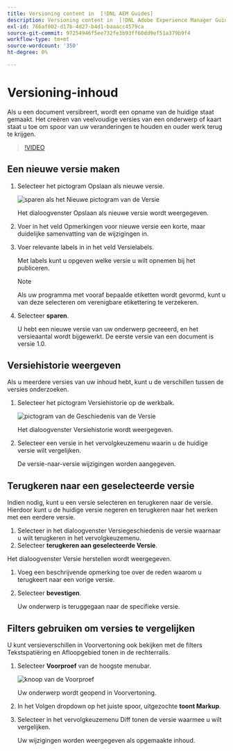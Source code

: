 ```yaml
---
title: Versioning content in  [!DNL AEM Guides]
description: Versioning content in  [!DNL Adobe Experience Manager Guides]
exl-id: 766af002-d17b-4d27-b4d1-baaacc4579ca
source-git-commit: 97254946f5ee732fe3b93ff60dd9ef51a379b9f4
workflow-type: tm+mt
source-wordcount: '350'
ht-degree: 0%

---
```


# Versioning-inhoud

Als u een document versibreert, wordt een opname van de huidige staat gemaakt. Het creëren van veelvoudige versies van een onderwerp of kaart staat u toe om spoor van uw veranderingen te houden en ouder werk terug te krijgen.

>[!VIDEO](https://video.tv.adobe.com/v/336724?quality=12&learn=on)

## Een nieuwe versie maken

1. Selecteer het pictogram Opslaan als nieuwe versie.

   ![ sparen als het Nieuwe pictogram van de Versie ](images/common/save-as-new-version.png)

   Het dialoogvenster Opslaan als nieuwe versie wordt weergegeven.

1. Voer in het veld Opmerkingen voor nieuwe versie een korte, maar duidelijke samenvatting van de wijzigingen in.
1. Voer relevante labels in in het veld Versielabels.

   Met labels kunt u opgeven welke versie u wilt opnemen bij het publiceren.

   >[!NOTE]
   >
   >Als uw programma met vooraf bepaalde etiketten wordt gevormd, kunt u van deze selecteren om verenigbare etikettering te verzekeren.

1. Selecteer **sparen**.

   U hebt een nieuwe versie van uw onderwerp gecreeerd, en het versieaantal wordt bijgewerkt. De eerste versie van een document is versie 1.0.

## Versiehistorie weergeven

Als u meerdere versies van uw inhoud hebt, kunt u de verschillen tussen de versies onderzoeken.

1. Selecteer het pictogram Versiehistorie op de werkbalk.

   ![ pictogram van de Geschiedenis van de Versie ](images/lesson-7/version-history.png)

   Het dialoogvenster Versiehistorie wordt weergegeven.

1. Selecteer een versie in het vervolgkeuzemenu waarin u de huidige versie wilt vergelijken.

   De versie-naar-versie wijzigingen worden aangegeven.

## Terugkeren naar een geselecteerde versie

Indien nodig, kunt u een versie selecteren en terugkeren naar de versie. Hierdoor kunt u de huidige versie negeren en terugkeren naar het werken met een eerdere versie.

1. Selecteer in het dialoogvenster Versiegeschiedenis de versie waarnaar u wilt terugkeren in het vervolgkeuzemenu.
1. Selecteer **terugkeren aan geselecteerde Versie**.

Het dialoogvenster Versie herstellen wordt weergegeven.

1. Voeg een beschrijvende opmerking toe over de reden waarom u terugkeert naar een vorige versie.
1. Selecteer **bevestigen**.

   Uw onderwerp is teruggegaan naar de specifieke versie.

## Filters gebruiken om versies te vergelijken

U kunt versieverschillen in Voorvertoning ook bekijken met de filters Tekstspatiëring en Afloopgebied tonen in de rechterrails.

1. Selecteer **Voorproef** van de hoogste menubar.

   ![ knoop van de Voorproef ](images/common/select-preview.png)

   Uw onderwerp wordt geopend in Voorvertoning.

1. In het Volgen dropdown op het juiste spoor, uitgezochte **toont Markup**.
1. Selecteer in het vervolgkeuzemenu Diff tonen de versie waarmee u wilt vergelijken.

   Uw wijzigingen worden weergegeven als opgemaakte inhoud.
